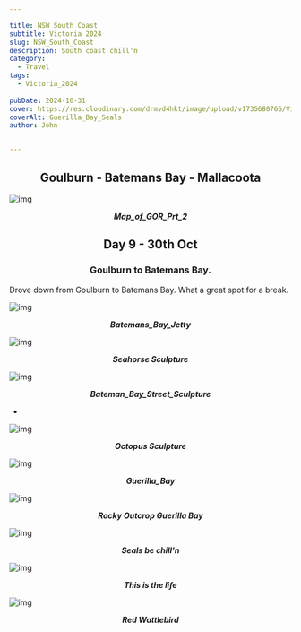 ```yaml
---

title: NSW South Coast
subtitle: Victoria 2024
slug: NSW_South_Coast
description: South coast chill'n 
category:
  - Travel
tags:
  - Victoria_2024
  
pubDate: 2024-10-31
cover: https://res.cloudinary.com/drmvd4hkt/image/upload/v1735680766/Victoria_2024_Hero_Images/A_Hero_Guerilla_Bay_Seals_1_DSC7090-Edit_mqv9i3.jpg
coverAlt: Guerilla_Bay_Seals
author: John


---
```


<h2 style="text-align:center; "> Goulburn - Batemans Bay - Mallacoota </h2>

![img](../../Images/NSW_South_Coast/Map_NSW_Sth_Coast.jpg)
***<p style="text-align:center; ">Map_of_GOR_Prt_2 </p>***

<h2 style="text-align:center; "> Day 9 - 30th Oct </h2>

<h3 style="text-align:center; "> Goulburn to Batemans Bay. </h3>




Drove down from Goulburn to Batemans Bay. What a great spot for a break.



![img](../../Images/NSW_South_Coast/Batemans_Bay_Jetty_IMG_5965.jpg)
 ***<p style="text-align:center; "> Batemans_Bay_Jetty </p>***


![img](../../Images/NSW_South_Coast/Bateman_Bay_Street_Art_IMG_5968.jpg)
 ***<p style="text-align:center; "> Seahorse Sculpture</p>***


![img](../../Images/NSW_South_Coast/Bateman_Bay_Street_Sculpture_1_IMG_5963.jpg)
 ***<p style="text-align:center; "> Bateman_Bay_Street_Sculpture </p>***
 
 *

![img](../../Images/NSW_South_Coast/Bateman_Bay_Street_Sculpture_2_IMG_5976.jpg)
 ***<p style="text-align:center; "> Octopus Sculpture </p>***

![img](../../Images/NSW_South_Coast/Guerilla_Bay_1_DJI_0648.jpg)
 ***<p style="text-align:center; "> Guerilla_Bay </p>***
 
![img](../../Images/NSW_South_Coast/Guerilla_Bay_2_DJI_0656-Edit-Edit.jpg)
 ***<p style="text-align:center; "> Rocky Outcrop Guerilla Bay </p>***
 
![img](../../Images/NSW_South_Coast/Guerilla_Bay_Seals_2_DSC7110-Edit.jpg)
 ***<p style="text-align:center; "> Seals be chill'n </p>***

![img](../../Images/NSW_South_Coast/Guerilla_Bay_Seals_3_DSC7113-Edit.jpg)
 ***<p style="text-align:center; "> This is the life </p>***


![img](../../Images/NSW_South_Coast/Red_Wattlebird_Batemans_Bay_DSC7117-Edit.jpg)
 ***<p style="text-align:center; "> Red Wattlebird </p>***

<!-- ![img](../../Images/NSW_South_Coast/.jpg)
 ***<p style="text-align:center; "> Replace </p>*** -->